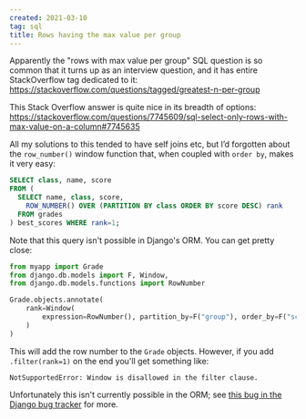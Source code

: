 ```yaml
---
created: 2021-03-10
tag: sql
title: Rows having the max value per group
---
```

Apparently the "rows with max value per group" SQL question is so common that it turns
up as an interview question, and it has entire StackOverflow tag dedicated to it:
<https://stackoverflow.com/questions/tagged/greatest-n-per-group>

This Stack Overflow answer is quite nice in its breadth of options:
<https://stackoverflow.com/questions/7745609/sql-select-only-rows-with-max-value-on-a-column#7745635>

All my solutions to this tended to have self joins etc, but I’d forgotten about the
`row_number()` window function that, when coupled with `order by`, makes it very easy:

```sql
SELECT class, name, score
FROM (
  SELECT name, class, score,
    ROW_NUMBER() OVER (PARTITION BY class ORDER BY score DESC) rank
  FROM grades
) best_scores WHERE rank=1;
```

Note that this query isn't possible in Django's ORM. You can get pretty close:

```python
from myapp import Grade
from django.db.models import F, Window,
from django.db.models.functions import RowNumber

Grade.objects.annotate(
    rank=Window(
        expression=RowNumber(), partition_by=F("group"), order_by=F("score").desc()
    )
)
```

This will add the row number to the `Grade` objects. However, if you add
`.filter(rank=1)` on the end you'll get something like:

```
NotSupportedError: Window is disallowed in the filter clause.
```

Unfortunately this isn't currently possible in the ORM; see
[this bug in the Django bug tracker](https://code.djangoproject.com/ticket/28333#comment:description)
for more.
